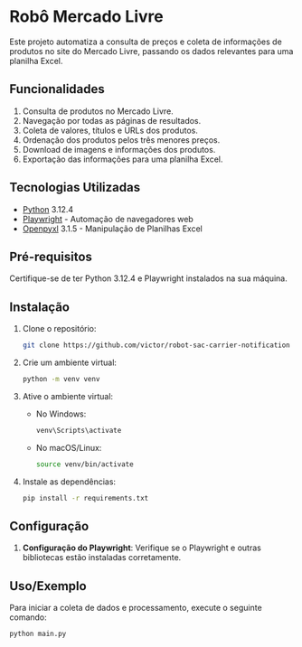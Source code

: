 # Robô Mercado Livre

Este projeto automatiza a consulta de preços e coleta de informações de produtos no site do Mercado Livre, passando os dados relevantes para uma planilha Excel.

## Funcionalidades

1. Consulta de produtos no Mercado Livre.
2. Navegação por todas as páginas de resultados.
3. Coleta de valores, títulos e URLs dos produtos.
4. Ordenação dos produtos pelos três menores preços.
5. Download de imagens e informações dos produtos.
6. Exportação das informações para uma planilha Excel.

## Tecnologias Utilizadas

* [Python](https://www.python.org/) 3.12.4
* [Playwright](https://playwright.dev/python/) - Automação de navegadores web
* [Openpyxl](https://openpyxl.readthedocs.io/en/stable/) 3.1.5 - Manipulação de Planilhas Excel

## Pré-requisitos

Certifique-se de ter Python 3.12.4 e Playwright instalados na sua máquina.

## Instalação

1. Clone o repositório:
    ```sh
    git clone https://github.com/victor/robot-sac-carrier-notification
    ```
  
2. Crie um ambiente virtual:
    ```sh
    python -m venv venv
    ```

3. Ative o ambiente virtual:

    * No Windows:
        ```sh
        venv\Scripts\activate
        ```

    * No macOS/Linux:
        ```sh
        source venv/bin/activate
        ```

4. Instale as dependências:
    ```sh
    pip install -r requirements.txt
    ```

## Configuração

1. **Configuração do Playwright**: Verifique se o Playwright e outras bibliotecas estão instaladas corretamente.

## Uso/Exemplo

Para iniciar a coleta de dados e processamento, execute o seguinte comando:
```sh
python main.py
